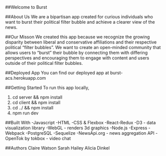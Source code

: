 ##Welcome to Burst

##About Us
We are a bipartisan app created for curious individuals who want to burst their political filter bubble and achieve a clearer view of the news.

##Our Misson
We created this app because we recognize the growing disparity between liberal and conservative affiliations and their respective political “filter bubbles”. We want to create an open-minded community that allows users to “burst” their bubble by connecting them with differing perspectives and encouraging them to engage with content and users outside of their political filter bubbles.

##Deployed App
You can find our deployed app at burst-acs.herokuapp.com

##Getting Started
To run this app locally, 
1. cd server && npm install
2. cd client && npm install
3. cd ../ && npm install
2. npm run dev

##Built With
-Javascript
-HTML
-CSS & Flexbox
-React-Redux
-D3 - data visualization library
-WebGL - renders 3d graphics
-Node.js
-Express
-Webpack
-PostgreSQL
-Sequelize 
-NewsApi.org - news aggregation API
-OpenTok by tokbox - video chat

##Authors
Claire Watson
Sarah Hailey
Alicia Dinkel

